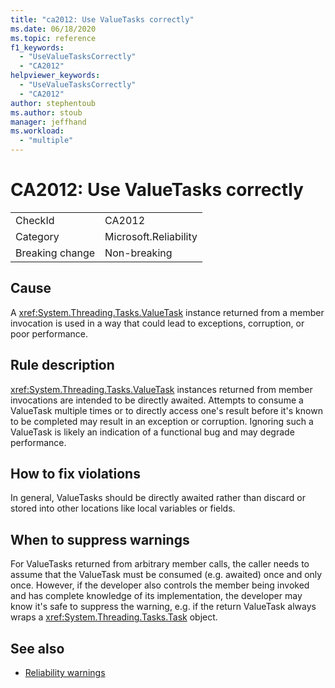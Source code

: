```yaml
---
title: "ca2012: Use ValueTasks correctly"
ms.date: 06/18/2020
ms.topic: reference
f1_keywords:
  - "UseValueTasksCorrectly"
  - "CA2012"
helpviewer_keywords:
  - "UseValueTasksCorrectly"
  - "CA2012"
author: stephentoub
ms.author: stoub
manager: jeffhand
ms.workload:
  - "multiple"
---
```

# CA2012: Use ValueTasks correctly

|||
|-|-|
|CheckId|CA2012|
|Category|Microsoft.Reliability|
|Breaking change|Non-breaking|

## Cause

A <xref:System.Threading.Tasks.ValueTask> instance returned from a member invocation is used in a way that could lead to exceptions, corruption, or poor performance.

## Rule description

<xref:System.Threading.Tasks.ValueTask> instances returned from member invocations are intended to be directly awaited.  Attempts to consume a ValueTask multiple times or to directly access one's result before it's known to be completed may result in an exception or corruption.  Ignoring such a ValueTask is likely an indication of a functional bug and may degrade performance.

## How to fix violations

In general, ValueTasks should be directly awaited rather than discard or stored into other locations like local variables or fields.

## When to suppress warnings

For ValueTasks returned from arbitrary member calls, the caller needs to assume that the ValueTask must be consumed (e.g. awaited) once and only once.  However, if the developer also controls the member being invoked and has complete knowledge of its implementation, the developer may know it's safe to suppress the warning, e.g. if the return ValueTask always wraps a <xref:System.Threading.Tasks.Task> object.

## See also

- [Reliability warnings](../code-quality/reliability-warnings.md)
